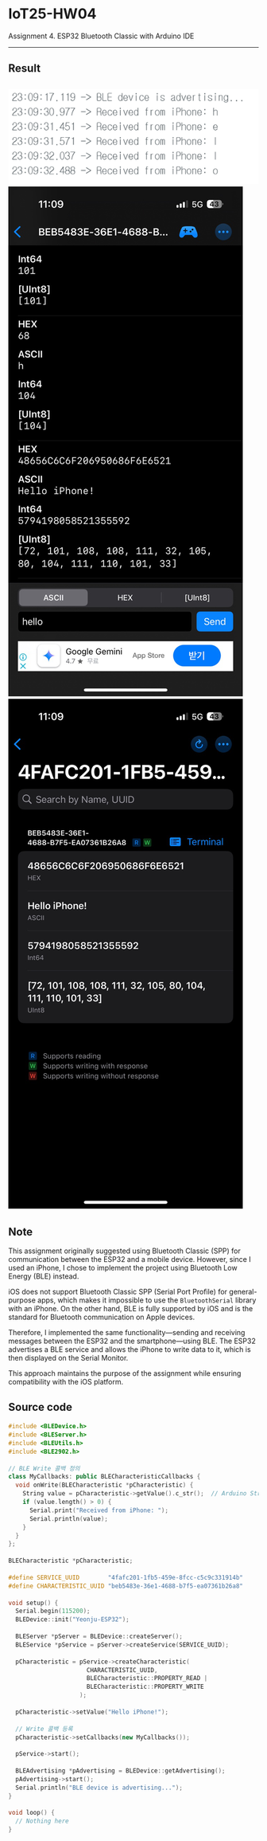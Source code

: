 # IoT25-HW04
Assignment 4. ESP32 Bluetooth Classic with Arduino IDE

---

## Result
![Serial Monitor](4-1.png)
![SmartPhone](4-2.png)
![SmartPhone](4-3.png)
---

## Note

This assignment originally suggested using Bluetooth Classic (SPP) for communication between the ESP32 and a mobile device. However, since I used an iPhone, I chose to implement the project using Bluetooth Low Energy (BLE) instead.

iOS does not support Bluetooth Classic SPP (Serial Port Profile) for general-purpose apps, which makes it impossible to use the `BluetoothSerial` library with an iPhone. On the other hand, BLE is fully supported by iOS and is the standard for Bluetooth communication on Apple devices.

Therefore, I implemented the same functionality—sending and receiving messages between the ESP32 and the smartphone—using BLE. The ESP32 advertises a BLE service and allows the iPhone to write data to it, which is then displayed on the Serial Monitor.

This approach maintains the purpose of the assignment while ensuring compatibility with the iOS platform.

## Source code
```cpp
#include <BLEDevice.h>
#include <BLEServer.h>
#include <BLEUtils.h>
#include <BLE2902.h>

// BLE Write 콜백 정의
class MyCallbacks: public BLECharacteristicCallbacks {
  void onWrite(BLECharacteristic *pCharacteristic) {
    String value = pCharacteristic->getValue().c_str();  // Arduino String 사용
    if (value.length() > 0) {
      Serial.print("Received from iPhone: ");
      Serial.println(value);
    }
  }
};

BLECharacteristic *pCharacteristic;

#define SERVICE_UUID        "4fafc201-1fb5-459e-8fcc-c5c9c331914b"
#define CHARACTERISTIC_UUID "beb5483e-36e1-4688-b7f5-ea07361b26a8"

void setup() {
  Serial.begin(115200);
  BLEDevice::init("Yeonju-ESP32");

  BLEServer *pServer = BLEDevice::createServer();
  BLEService *pService = pServer->createService(SERVICE_UUID);

  pCharacteristic = pService->createCharacteristic(
                      CHARACTERISTIC_UUID,
                      BLECharacteristic::PROPERTY_READ |
                      BLECharacteristic::PROPERTY_WRITE
                    );

  pCharacteristic->setValue("Hello iPhone!");

  // Write 콜백 등록
  pCharacteristic->setCallbacks(new MyCallbacks());

  pService->start();

  BLEAdvertising *pAdvertising = BLEDevice::getAdvertising();
  pAdvertising->start();
  Serial.println("BLE device is advertising...");
}

void loop() {
  // Nothing here
}
